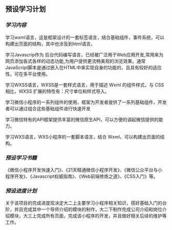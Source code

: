 ## **预设学习计划**

### *学习内容*
学习wxml语言，这是框架设计的一套标签语言，结合基础组件，事件系统，可以构建出页面的结构，其中也涉及到html语言。

学习Javascrip作为 后台代码编写语言，已经被广泛用于Web应用开发,常用来为网页添加各式各样的动态功能,为用户提供更流畅美观的浏览效果。通常JavaScript脚本是通过嵌入在HTML中来实现自身的功能的，且具有较好的适应性，可在多平台使用。

学习WXSS语言，WXSS是一套样式语言，用于描述 Wxml 的组件样式，与 CSS 相比，WXSS 扩展的特性有：尺寸单位和样式导入。

学习微信小程序的一系列组件的使用，框架为开发者提供了一系列基础组件，开发者可以通过组合这些基础组件进行快速开发

学习微信特有的API框架提供丰富的微信原生API，可以方便的调起微信提供的能力。 

学习WXS语言，WXS小程序的一套脚本语言，结合 Wxml，可以构建出页面的结构。


 ### *预设学习书籍*

《微信小程序开发快速入门》、《21天精通微信小程序开发》、《微信公众平台与小程序开发》、《Javascript权威指南》、《Web前端修炼之道》、《CSS入门》等。

### *预设进度计划*  
关于该项目的完成进度现决定大二上主要学习小程序相关知识，搭好基础入门的台阶，并且完成其中一个导师介绍的模块的制作，大二下制作完成公司介绍和岗位介绍模块，大三上完成所有页面，完成该小程序的开发，并且做好相关后续的维护等工作。
